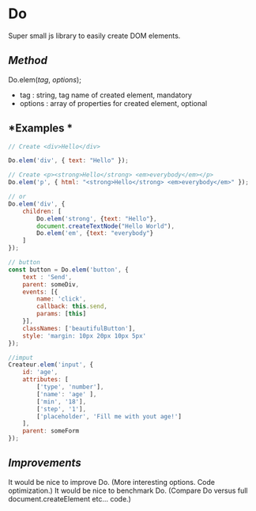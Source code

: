 # Do
Super small js library to easily create DOM elements.

*Method*
--------

Do.elem(*tag*, *options*);

* tag : string, tag name of created element, mandatory
* options : array of properties for created element, optional

*Examples *
------------

```javascript
// Create <div>Hello</div>

Do.elem('div', { text: "Hello" });
```
```javascript
// Create <p><strong>Hello</strong> <em>everybody</em></p>
Do.elem('p', { html: "<strong>Hello</strong> <em>everybody</em>" });

// or
Do.elem('div', {
    children: [
        Do.elem('strong', {text: "Hello"}, 
        document.createTextNode("Hello World"), 
        Do.elem('em', {text: "everybody"}
    ] 
});
```

```javascript
// button
const button = Do.elem('button', {                       
    text : 'Send',
    parent: someDiv,
    events: [{
        name: 'click', 
        callback: this.send, 
        params: [this]
    }],
    classNames: ['beautifulButton'],
    style: 'margin: 10px 20px 10px 5px' 
});
```

```javascript
//imput 
Createur.elem('input', {             
    id: 'age',
    attributes: [
        ['type', 'number'],
        ['name': 'age' ],
        ['min', '18'], 
        ['step', '1'], 
        ['placeholder', 'Fill me with yout age!']        
    ],
    parent: someForm 
});
```


*Improvements*
--------------

It would be nice to improve Do. (More interesting options. Code optimization.)
It would be nice to benchmark Do. (Compare Do versus full document.createElement etc... code.)

